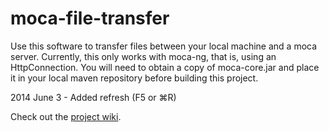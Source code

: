 moca-file-transfer
==================
Use this software to transfer files between your local machine and a moca
server.  Currently, this only works with moca-ng, that is, using an 
HttpConnection.  You will need to obtain a copy of moca-core.jar and place 
it in your local maven repository before building this project.

2014 June 3 - Added refresh (F5 or ⌘R)

Check out the [project wiki](../../wiki).